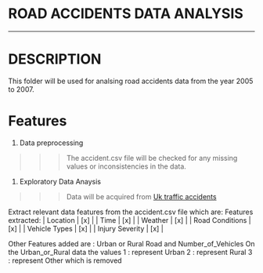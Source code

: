 # ROAD ACCIDENTS DATA ANALYSIS
************************
# DESCRIPTION 
This folder will be used for analsing road accidents data from the year 2005 to 2007.

# Features
1. Data preprocessing
>>> The accident.csv file will be checked for any missing values or inconsistencies in the data.

1. Exploratory Data Anaysis
>>> Data will be acquired from [Uk traffic accidents](https://www.kaggle.com/datasets/daveianhickey/2000-16-traffic-flow-england-scotland-wales/data?select=accidents_2005_to_2007.csv)
    
Extract relevant data features from the accident.csv file  which are:
Features extracted: 
| Location  | [x]  |
|  Time | [x]  |
|  Weather |  [x] |
|  Road Conditions | [x]  |
|  Vehicle Types | [x]  |
|  Injury Severity | [x]  |

Other Features added are : Urban or Rural Road and Number_of_Vehicles
On the Urban_or_Rural data the values 
1 : represent Urban
2 : represent Rural
3 : represent Other which is removed
